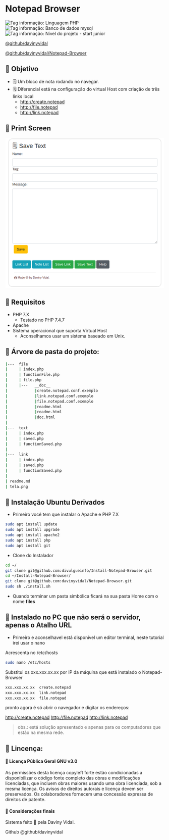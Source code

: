 # Notepad Browser


![Tag informação: Linguagem PHP](https://img.shields.io/badge/Linguagem-PHP-blue) ![Tag informação: Banco de dados mysql](https://img.shields.io/badge/DB-File-brightgreen) ![Tag informação: Nível do projeto - start junior](https://img.shields.io/badge/N%C3%ADvel%20do%20Projeto-Necessidade-yellow)


[@github/davinyvidal](https://github.com/davinyvidal/)

[@github/davinyvidal/Notepad-Browser](https://github.com/davinyvidal/Notepad-Browser)


## 🚀 Objetivo

 - 🗒 Um bloco de nota rodando no navegar.
 - 🗒 Diferencial está na configuração do virtual Host com criação de três links local
    - http://create.notepad
    - http://file.notepad
    - http://link.notepad

## 🎥 Print Screen

![Print Screen](./tela.png)

## 🔎 Requisitos

* PHP 7.X
  * Testado no PHP 7.4.7
* Apache
* Sistema operacional que suporta Virtual Host
    * Aconselhamos usar um sistema baseado em Unix.

## 🎫 Árvore de pasta do projeto:

```bash
|---  file
|     | index.php
|     | functionFile.php
|     | file.php
|     |---   __doc__
|            |create.notepad.conf.exemplo
|            |link.notepad.conf.exemplo
|            |file.notepad.conf.exemplo
|            |readme.html
|            |readme.html
|            |doc.html
|
|---  text
|     | index.php
|     | saved.php
|     | functionSaved.php
|
|---  link
|     | index.php
|     | saved.php
|     | functionSaved.php
|
| readme.md
| tela.png

```

## 💾 Instalação Ubuntu Derivados

- Primeiro você tem que instalar o Apache e PHP 7.X

```bash
sudo apt install update
sudo apt install upgrade
sudo apt install apache2
sudo apt install php
sudo apt install git
```

- Clone do Instalador

```bash
cd ~/
git clone git@github.com:divulgueinfo/Install-Notepad-Browser.git
cd ~/Install-Notepad-Browser/
git clone git@github.com:davinyvidal/Notepad-Browser.git
sudo sh ./install.sh
```

- Quando terminar um pasta simbólica ficará na sua pasta Home com o nome __files__


## 💾 Instalado no PC que não será o servidor, apenas o Atalho URL

- Primeiro e aconselhavel está disponível um editor terminal, neste tutorial irei usar o nano

Acrescenta no /etc/hosts

```bash
sudo nano /etc/hosts
```
Substitui os xxx.xxx.xx.xx por IP da máquina que está instalado o Notepad-Browser

```bash
xxx.xxx.xx.xx  create.notepad
xxx.xxx.xx.xx  link.notepad
xxx.xxx.xx.xx  file.notepad
```
pronto agora é só abrir o navegador e digitar os endereços:

  http://create.notepad
  http://file.notepad
  http://link.notepad


> obs.: está solução apresentado e apenas para os computadores que estão na mesma rede.
## 📜 Lincença:

####  📢 Licença Pública Geral GNU v3.0
As permissões desta licença copyleft forte estão condicionadas a disponibilizar o código fonte completo das obras e modificações licenciadas, que incluem obras maiores usando uma obra licenciada, sob a mesma licença. Os avisos de direitos autorais e licença devem ser preservados. Os colaboradores fornecem uma concessão expressa de direitos de patente.

#### 👩 Considerações finais
Sistema feito 💜 pela Daviny Vidal.

Github @github/davinyvidal
